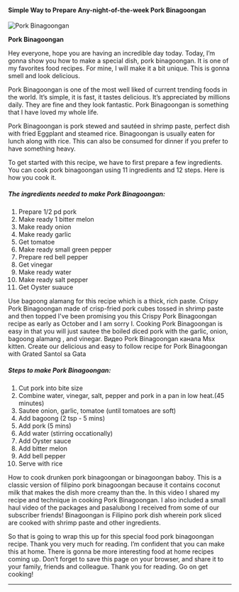             

#### Simple Way to Prepare Any-night-of-the-week Pork Binagoongan

![Pork Binagoongan](https://img-global.cpcdn.com/recipes/3b959980b1933abc/751x532cq70/pork-binagoongan-recipe-main-photo.jpg)

**Pork Binagoongan**

Hey everyone, hope you are having an incredible day today. Today, I’m gonna show you how to make a special dish, pork binagoongan. It is one of my favorites food recipes. For mine, I will make it a bit unique. This is gonna smell and look delicious.

Pork Binagoongan is one of the most well liked of current trending foods in the world. It’s simple, it is fast, it tastes delicious. It’s appreciated by millions daily. They are fine and they look fantastic. Pork Binagoongan is something that I have loved my whole life.

Pork Binagoongan is pork stewed and sautéed in shrimp paste, perfect dish with fried Eggplant and steamed rice. Binagoongan is usually eaten for lunch along with rice. This can also be consumed for dinner if you prefer to have something heavy.

To get started with this recipe, we have to first prepare a few ingredients. You can cook pork binagoongan using 11 ingredients and 12 steps. Here is how you cook it.

##### The ingredients needed to make Pork Binagoongan:

1.  Prepare 1/2 pd pork
2.  Make ready 1 bitter melon
3.  Make ready onion
4.  Make ready garlic
5.  Get tomatoe
6.  Make ready small green pepper
7.  Prepare red bell pepper
8.  Get vinegar
9.  Make ready water
10.  Make ready salt pepper
11.  Get Oyster suauce

Use bagoong alamang for this recipe which is a thick, rich paste. Crispy Pork Binagoongan made of crisp-fried pork cubes tossed in shrimp paste and then topped I've been promising you this Crispy Pork Binagoongan recipe as early as October and I am sorry I. Cooking Pork Binagoongan is easy in that you will just sautee the boiled diced pork with the garlic, onion, bagoong alamang , and vinegar. Видео Pork Binagoongan канала Msx kitten. Create our delicious and easy to follow recipe for Pork Binagoongan with Grated Santol sa Gata

##### Steps to make Pork Binagoongan:

1.  Cut pork into bite size
2.  Combine water, vinegar, salt, pepper and pork in a pan in low heat.(45 minutes)
3.  Sautee onion, garlic, tomatoe (until tomatoes are soft)
4.  Add bagoong (2 tsp - 5 mins)
5.  Add pork (5 mins)
6.  Add water (stirring occationally)
7.  Add Oyster sauce
8.  Add bitter melon
9.  Add bell pepper
10.  Serve with rice

How to cook drunken pork binagoongan or binagoongan baboy. This is a classic version of filipino pork binagoongan because it contains coconut milk that makes the dish more creamy than the. In this video I shared my recipe and technique in cooking Pork Binagoongan. I also included a small haul video of the packages and pasalubong I received from some of our subscriber friends! Binagoongan is Filipino pork dish wherein pork sliced are cooked with shrimp paste and other ingredients.

So that is going to wrap this up for this special food pork binagoongan recipe. Thank you very much for reading. I’m confident that you can make this at home. There is gonna be more interesting food at home recipes coming up. Don’t forget to save this page on your browser, and share it to your family, friends and colleague. Thank you for reading. Go on get cooking!

* * *
